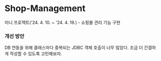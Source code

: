 # Shop-Management
미니 프로젝트('24. 4. 10. ~ '24. 4. 19.) - 쇼핑몰 관리 기능 구현


### 개선 방안
DB 연동을 위해 클래스마다 중복되는 JDBC 객체 호출이 너무 많았다.
조금 더 간결하게 작성할 수 있도록 고민해보자.
